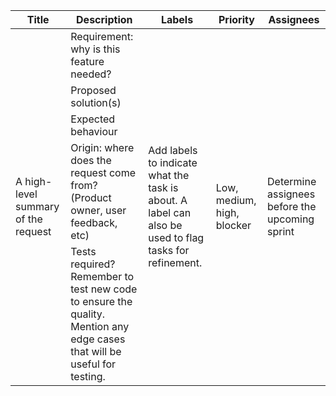 <table>
    <thead>
        <tr>
            <th>Title</th>
            <th>Description</th>
            <th>Labels</th>
            <th>Priority</th>
            <th>Assignees</th>
        </tr>
    </thead>
    <tbody>
        <tr>
            <td rowspan=6>A high-level summary of the request</td>
            <td>Requirement: why is this feature needed? </td>
            <td rowspan=6>Add labels to indicate what the task is about. A label can also be used to flag tasks for refinement. </td>
            <td rowspan=6>Low, medium, high, blocker</td>
            <td rowspan=6>Determine assignees before the upcoming sprint</td>
        </tr>
        <tr>
            <td>Proposed solution(s)</td>
        </tr>
        <tr>
            <td>Expected behaviour</td>
        </tr>
         <tr>
            <td>Origin: where does the request come from? (Product owner, user feedback, etc)</td>
        </tr>
        <tr>
            <td>Tests required? Remember to test new code to ensure the quality. Mention any edge cases that will be useful for testing.</td>
        </tr>
    </tbody>
</table>
